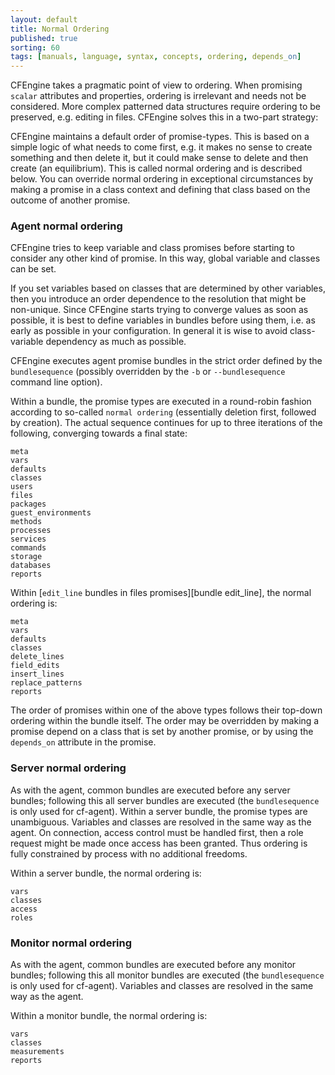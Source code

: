 ```yaml
---
layout: default
title: Normal Ordering
published: true
sorting: 60
tags: [manuals, language, syntax, concepts, ordering, depends_on]
---
```


CFEngine takes a pragmatic point of view to ordering. When promising `scalar` 
attributes and properties, ordering is irrelevant and needs not be considered. 
More complex patterned data structures require ordering to be preserved, e.g. 
editing in files. CFEngine solves this in a two-part strategy:

CFEngine maintains a default order of promise-types. This is based on a simple 
logic of what needs to come first, e.g. it makes no sense to create something 
and then delete it, but it could make sense to delete and then create (an 
equilibrium). This is called normal ordering and is described below.
You can override normal ordering in exceptional circumstances by making a 
promise in a class context and defining that class based on the outcome of 
another promise.

### Agent normal ordering

CFEngine tries to keep variable and class promises before starting to consider 
any other kind of promise. In this way, global variable and classes can be set.

If you set variables based on classes that are determined by other variables, 
then you introduce an order dependence to the resolution that might be 
non-unique. Since CFEngine starts trying to converge values as soon as 
possible, it is best to define variables in bundles before using them, i.e. as 
early as possible in your configuration. In general it is wise to avoid 
class-variable dependency as much as possible.

CFEngine executes agent promise bundles in the strict order defined by the 
`bundlesequence` (possibly overridden by the `-b` or `--bundlesequence` 
command line option).

Within a bundle, the promise types are executed in a round-robin fashion 
according to so-called `normal ordering` (essentially deletion first, followed 
by creation). The actual sequence continues for up to three iterations of the 
following, converging towards a final state:

    meta
    vars
    defaults
    classes
    users
    files
    packages
    guest_environments
    methods
    processes
    services
    commands
    storage
    databases
    reports

Within [`edit_line` bundles in files promises][bundle edit_line],
the normal ordering is:

    meta
    vars
    defaults
    classes
    delete_lines
    field_edits
    insert_lines
    replace_patterns
    reports

The order of promises within one of the above types follows their top-down 
ordering within the bundle itself. The order may be overridden by making a 
promise depend on a class that is set by another promise, or by using the
`depends_on` attribute in the promise.

### Server normal ordering

As with the agent, common bundles are executed before any server bundles; 
following this all server bundles are executed (the `bundlesequence` is only 
used for cf-agent). Within a server bundle, the promise types are unambiguous. 
Variables and classes are resolved in the same way as the agent. On 
connection, access control must be handled first, then a role request might be 
made once access has been granted. Thus ordering is fully constrained by 
process with no additional freedoms.

Within a server bundle, the normal ordering is:

    vars
    classes
    access
    roles

### Monitor normal ordering

As with the agent, common bundles are executed before any monitor bundles; 
following this all monitor bundles are executed (the `bundlesequence` is only 
used for cf-agent). Variables and classes are resolved in the same way as the 
agent.

Within a monitor bundle, the normal ordering is:

    vars
    classes
    measurements
    reports

<!---
### Knowledge normal ordering

As with the agent, common bundles are executed before any knowledge bundles; following this all knowledge bundles are executed (the bundlesequence is only used for cf-agent). Variables and classes are resolved in the same way as the agent.

Within a knowledge bundle, the normal ordering is:

    vars
    classes
    topics
    occurrences
    inferences
    reports
-->


